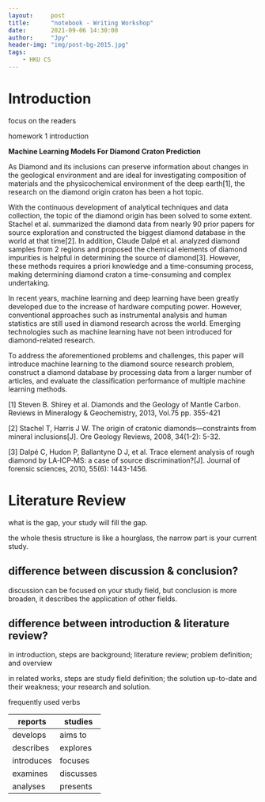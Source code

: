 ```yaml
---
layout:     post
title:      "notebook - Writing Workshop"
date:       2021-09-06 14:30:00
author:     "Jpy"
header-img: "img/post-bg-2015.jpg"
tags:
    - HKU CS
---
```


# Introduction

focus on the readers

homework 1 introduction

**Machine Learning Models For Diamond Craton Prediction**

As Diamond and its inclusions can preserve information about changes in the geological environment and are ideal for investigating composition of materials and the physicochemical environment of the deep earth[1], the research on the diamond origin craton has been a hot topic. 

With the continuous development of analytical techniques and data collection, the topic of the diamond origin has been solved to some extent. Stachel et al. summarized the diamond data from nearly 90 prior papers for source exploration and constructed the biggest diamond database in the world at that time[2]. In addition, Claude Dalpé et al. analyzed diamond samples from 2 regions and proposed the chemical elements of diamond impurities is helpful in determining the source of diamond[3]. However, these methods requires a priori knowledge and a time-consuming process, making determining diamond craton a time-consuming and complex undertaking.

In recent years, machine learning and deep learning have been greatly developed due to the increase of hardware computing power. However, conventional approaches such as instrumental analysis and human statistics are still used in diamond research across the world. Emerging technologies such as machine learning have not been introduced for diamond-related research.

To address the aforementioned problems and challenges, this paper will introduce machine learning to the diamond source research problem, construct a diamond database by processing data from a larger number of articles, and evaluate the classification performance of multiple machine learning methods.

[1] Steven B. Shirey et al. Diamonds and the Geology of Mantle Carbon. Reviews in Mineralogy & Geochemistry, 2013, Vol.75 pp. 355-421

[2] Stachel T, Harris J W. The origin of cratonic diamonds—constraints from mineral inclusions[J]. Ore Geology Reviews, 2008, 34(1-2): 5-32.

[3] Dalpé C, Hudon P, Ballantyne D J, et al. Trace element analysis of rough diamond by LA‐ICP‐MS: a case of source discrimination?[J]. Journal of forensic sciences, 2010, 55(6): 1443-1456.

# Literature Review

what is the gap, your study will fill the gap.

the whole thesis structure is like a hourglass, the narrow part is your current study.

## difference between discussion & conclusion? 

discussion can be focused on your study field, but conclusion is more broaden, it describes the application of other fields.

## difference between introduction & literature review?

in introduction, steps are background; literature review; problem definition; and overview

in related works, steps are study field definition; the solution up-to-date and their weakness; your research and solution.

frequently used verbs

| reports    | studies   |
| ---------- | --------- |
| develops   | aims to   |
| describes  | explores  |
| introduces | focuses   |
| examines   | discusses |
| analyses   | presents  |

